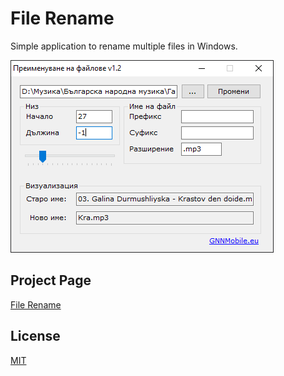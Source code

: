 # File Rename

 Simple application to rename multiple files in Windows.

![File Rename v1.2](file-rename-v1.2.png)

## Project Page

[File Rename](https://gnnmobile.eu/%d0%bf%d1%80%d0%be%d0%b5%d0%ba%d1%82%d0%b8/vb-net/%d0%bf%d1%80%d0%b5%d0%b8%d0%bc%d0%b5%d0%bd%d1%83%d0%b2%d0%b0%d0%bd%d0%b5-%d0%bd%d0%b0-%d1%84%d0%b0%d0%b9%d0%bb%d0%be%d0%b2%d0%b5/)

## License

[MIT](https://choosealicense.com/licenses/mit/)